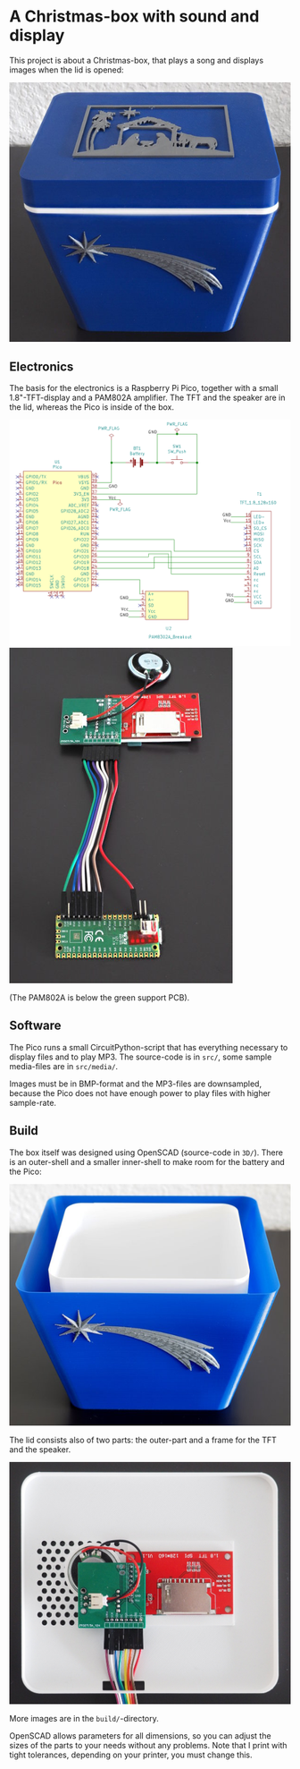 A Christmas-box with sound and display
======================================

This project is about a Christmas-box, that plays a song and
displays images when the lid is opened:

![](build/box-complete.jpg)


Electronics
-----------

The basis for the electronics is a Raspberry Pi Pico, together
with a small 1.8"-TFT-display and a PAM802A amplifier. The TFT
and the speaker are in the lid, whereas the Pico is inside of
the box.

![](schematic.png)
![](build/electronics.jpg)

(The PAM802A is below the green support PCB).


Software
--------

The Pico runs a small CircuitPython-script that has everything
necessary to display files and to play MP3. The source-code
is in `src/`, some sample media-files are in `src/media/`.

Images must be in BMP-format and the MP3-files are downsampled,
because the Pico does not have enough power to play files with
higher sample-rate.


Build
-----

The box itself was designed using OpenSCAD (source-code in `3D/`).
There is an outer-shell and a smaller inner-shell to make room
for the battery and the Pico:

![](build/outer-shell+inner-shell.jpg)

The lid consists also of two parts:
the outer-part and a frame for the TFT and the speaker.

![](build/frame.jpg)

More images are in the `build/`-directory.

OpenSCAD allows parameters for all dimensions, so you can adjust
the sizes of the parts to your needs without any problems.
Note that I print with tight tolerances, depending on your printer,
you must change this.
